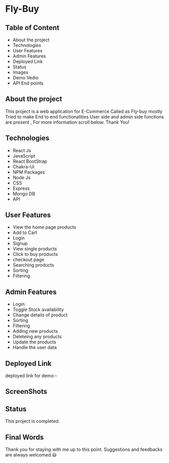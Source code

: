 # Fly-Buy


## Table of Content

- About the project
- Technologies
- User Features
- Admin Features
- Deployed Link
- Status 
- Images 
- Demo Vedio
- API End points


## About the project

This project is a web application for E-Commerce Called as Fly-buy mostly Tried to make End to end functionalities User side and admin side functions are present , For more information scroll below. Thank You!

## Technologies

- React Js
- JavaScript
- React BootStrap
- Chakra-Ui
- NPM Packages
- Node Js
- CSS
- Express
- Mongo DB
- API


## User Features

- View the home page products 
- Add to Cart
- Login 
- Signup 
- View single products
- Click to buy products
- checkout page
- Searching products
- Sorting
- Filtering

## Admin Features

- Login
- Toggle Stock availability
- Change details of product
- Sorting
- Filtering
- Adding new products
- Deleteing any products 
- Update the products
- Handle the user data



## Deployed Link

deployed link for demo:- 



## ScreenShots



## Status

This project is completed. 
## Final Words

Thank you for staying with me up to this point. Suggestions and feedbacks are always welcomed.😃
